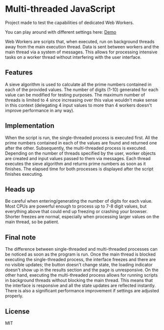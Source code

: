 # Multi-threaded JavaScript

Project made to test the capabilities of dedicated Web Workers.

You can play around with different settings here: [Demo](https://vibrant-babbage-51b502.netlify.app/)

Web Workers are scripts that, when executed, run on background threads away from the main execution thread. Data is sent between workers and the main thread via a system of messages. This allows for processing intensive tasks on a worker thread without interfering with the user interface.

## Features

A sieve algorithm is used to calculate all the prime numbers contained in each of the provided values. 
The number of digits (1-10) generated for each value can be modified for testing purposes.
The maximum number of threads is limited to 4 since increasing over this value wouldn't make sense in this context (delegating 4 input values to more than 4 workers doesn't improve performance in any way).

## Implementation

When the script is run, the single-threaded process is executed first. All the prime numbers contained in each of the values are found and returned one after the other. 
Subsequently, the multi-threaded process is executed.
Depending on the number of threads specified by the user, worker objects are created and input values passed to them via messages. Each thread executes the sieve algorithm and returns prime numbers as soon as it finishes.
The elapsed time for both processes is displayed after the script finishes executing.

## Heads up

Be careful when entering/generating the number of digits for each value.
Most CPUs are powerful enough to process up to 7-8 digit values, but everything above that could end up freezing or crashing your browser.
Shorter freezes are normal, especially when processing larger values on the main thread, so be patient.

## Final note

The difference between single-threaded and multi-threaded processes can be noticed as soon as the program is run.
Once the main thread is blocked executing the single-threaded process, the interface freezes and there are no visible updates; the button doesn't change state, the loading indicator doesn't show up in the results section and the page is unresponsive.
On the other hand, executing the multi-threaded process allows for running scripts in background threads without blocking the main thread. This means that the interface is responsive and all the state updates are reflected instantly. There is also a significant performance improvement if settings are adjusted properly.

## License

MIT
